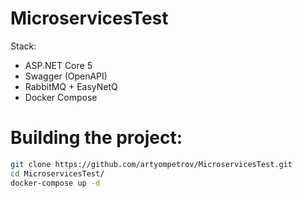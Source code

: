 # MicroservicesTest

Stack:
* ASP.NET Core 5
* Swagger (OpenAPI)
* RabbitMQ + EasyNetQ
* Docker Compose

# Building the project:

```bash
git clone https://github.com/artyompetrov/MicroservicesTest.git
cd MicroservicesTest/
docker-compose up -d
```
